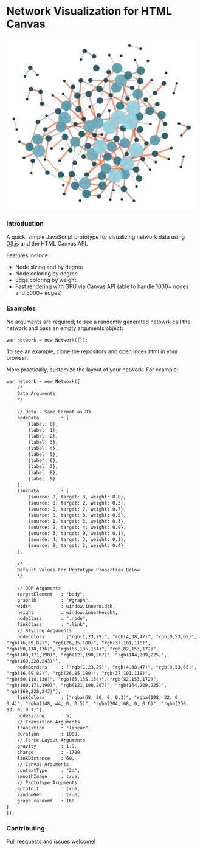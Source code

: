 <style>
img[alt=Network Visualization Example] { width: 400px; }
</style>

# Network Visualization for HTML Canvas

![Network Visualization Example](https://github.com/greenstick/d3-canvas-network/blob/master/img/network-example.png)

### Introduction
A quick, simple JavaScript prototype for visualizing network data using [D3.js](http://d3js.org) and the HTML Canvas API. 

Features include:
* Node sizing and by degree
* Node coloring by degree
* Edge coloring by weight
* Fast rendering with GPU via Canvas API (able to handle 1000+ nodes and 5000+ edges)


### Examples
No arguments are required; to see a randomly generated netowrk call the network and pass an empty arguments object:
```
var network = new Network({});
```

To see an example, clone the repository and open index.html in your browser.

More practically, customize the layout of your network. For example:
```
var network = new Network({
    /*
    Data Arguments
    */

    // Data - Same Format as D3
    nodeData        : [
        {label: 0},
        {label: 1},
        {label: 2},
        {label: 3},
        {label: 4},
        {label: 5},
        {labe": 6},
        {label: 7},
        {label: 8},
        {label: 9}
    ],
    linkData        : [
        {source: 0, target: 3, weight: 0.8},
        {source: 0, target: 2, weight: 0.3},
        {source: 0, target: 7, weight: 0.7},
        {source: 0, target: 8, weight: 0.5},
        {source: 1, target: 3, weight: 0.3},
        {source: 2, target: 4, weight: 0.9},
        {source: 3, target: 9, weight: 0.1},
        {source: 4, target: 3, weight: 0.1},
        {source: 9, target: 2, weight: 0.4}
    ],

    /*
    Default Values For Prototype Properties Below
    */

    // DOM Arguments
    targetElement   : "body",
    graphID         : "#graph",
    width           : window.innerWidth,
    height          : window.innerHeight,
    nodeClass       : ".node",
    linkClass       : ".link",
    // Styling Arguments
    nodeColors      : ["rgb(1,23,29)", "rgb(4,38,47)", "rgb(9,53,65)", "rgb(16,69,82)", "rgb(26,85,100)", "rgb(37,101,118)", "rgb(50,118,136)", "rgb(65,135,154)", "rgb(82,153,172)", "rgb(100,171,190)", "rgb(121,190,207)", "rgb(144,209,225)", "rgb(169,228,243)"],
    nodeBorders     : ["rgb(1,23,29)", "rgb(4,38,47)", "rgb(9,53,65)", "rgb(16,69,82)", "rgb(26,85,100)", "rgb(37,101,118)", "rgb(50,118,136)", "rgb(65,135,154)", "rgb(82,153,172)", "rgb(100,171,190)", "rgb(121,190,207)", "rgb(144,209,225)", "rgb(169,228,243)"],
    linkColors      : ["rgba(68, 20, 0, 0.3)", "rgba(108, 32, 0, 0.4)", "rgba(148, 44, 0, 0.5)", "rgba(204, 68, 0, 0.6)", "rgba(250, 83, 0, 0.7)"],
    nodeSizing      : 5,
    // Transition Arguments
    transition      : "linear",
    duration        : 1000,
    // Force Layout Arguments
    gravity         : 1.9,
    charge          : -1700,
    linkDistance    : 60,
    // Canvas Arguments
    contextType     : "2d",
    smoothImage     : true,
    // Prototype Arguments
    autoInit        : true,
    randomGen       : true,
    graph.randomK   : 160
}
});
```

### Contributing
Pull resquests and issues welcome!